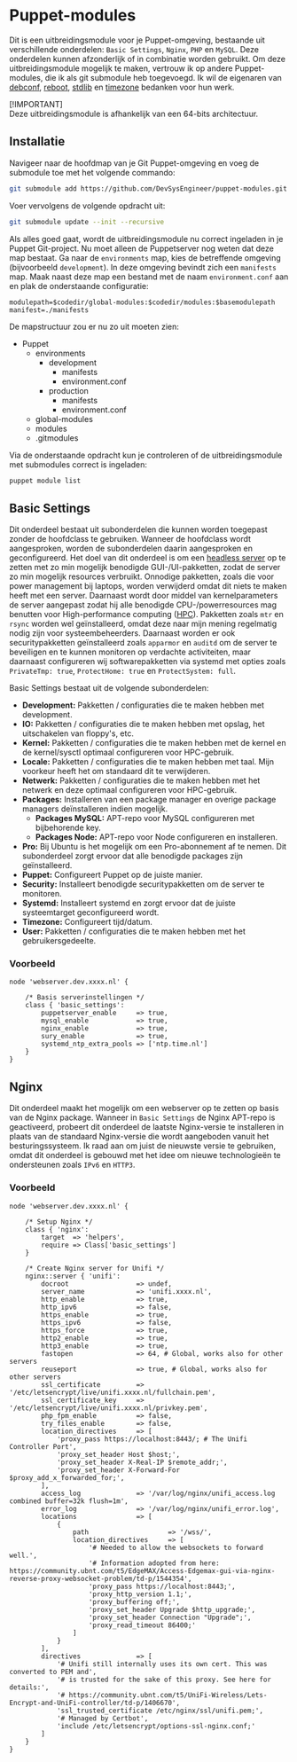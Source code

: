 # Puppet-modules

Dit is een uitbreidingsmodule voor je Puppet-omgeving, bestaande uit verschillende onderdelen: `Basic Settings`, `Nginx`, `PHP` en `MySQL`. Deze onderdelen kunnen afzonderlijk of in combinatie worden gebruikt. Om deze uitbreidingsmodule mogelijk te maken, vertrouw ik op andere Puppet-modules, die ik als git submodule heb toegevoegd. Ik wil de eigenaren van [debconf](https://github.com/smoeding/puppet-debconf.git), [reboot](https://github.com/puppetlabs/puppetlabs-reboot.git), [stdlib](https://github.com/puppetlabs/puppetlabs-stdlib.git) en [timezone](https://github.com/saz/puppet-timezone.git) bedanken voor hun werk.

[!IMPORTANT]  
Deze uitbreidingsmodule is afhankelijk van een 64-bits architectuur.

## Installatie

Navigeer naar de hoofdmap van je Git Puppet-omgeving en voeg de submodule toe met het volgende commando:

```bash
git submodule add https://github.com/DevSysEngineer/puppet-modules.git global-modules
```

Voer vervolgens de volgende opdracht uit:

```bash
git submodule update --init --recursive
```

Als alles goed gaat, wordt de uitbreidingsmodule nu correct ingeladen in je Puppet Git-project. Nu moet alleen de Puppetserver nog weten dat deze map bestaat. Ga naar de `environments` map, kies de betreffende omgeving (bijvoorbeeld `development`). In deze omgeving bevindt zich een `manifests` map. Maak naast deze map een bestand met de naam `environment.conf` aan en plak de onderstaande configuratie:

```
modulepath=$codedir/global-modules:$codedir/modules:$basemodulepath
manifest=./manifests
```

De mapstructuur zou er nu zo uit moeten zien:
- Puppet
  - environments
    - development
      - manifests
      - environment.conf
    - production
      - manifests
      - environment.conf
  - global-modules
  - modules
  - .gitmodules

Via de onderstaande opdracht kun je controleren of de uitbreidingsmodule met submodules correct is ingeladen:

```bash
puppet module list
```

## Basic Settings

Dit onderdeel bestaat uit subonderdelen die kunnen worden toegepast zonder de hoofdclass te gebruiken. Wanneer de hoofdclass wordt aangesproken, worden de subonderdelen daarin aangesproken en geconfigureerd. Het doel van dit onderdeel is om een [headless server](https://en.wikipedia.org/wiki/Headless_computer) op te zetten met zo min mogelijk benodigde GUI-/UI-pakketten, zodat de server zo min mogelijk resources verbruikt. Onnodige pakketten, zoals die voor power management bij laptops, worden verwijderd omdat dit niets te maken heeft met een server. Daarnaast wordt door middel van kernelparameters de server aangepast zodat hij alle benodigde CPU-/powerresources mag benutten voor High-performance computing ([HPC](https://en.wikipedia.org/wiki/High-performance_computing)). Pakketten zoals `mtr` en `rsync` worden wel geïnstalleerd, omdat deze naar mijn mening regelmatig nodig zijn voor systeembeheerders. Daarnaast worden er ook securitypakketten geïnstalleerd zoals `apparmor` en `auditd` om de server te beveiligen en te kunnen monitoren op verdachte activiteiten, maar daarnaast configureren wij softwarepakketten via systemd met opties zoals `PrivateTmp: true`, `ProtectHome: true` en `ProtectSystem: full`.

Basic Settings bestaat uit de volgende subonderdelen:
- **Development:** Pakketten / configuraties die te maken hebben met development.
- **IO:** Pakketten / configuraties die te maken hebben met opslag, het uitschakelen van floppy's, etc.
- **Kernel:** Pakketten / configuraties die te maken hebben met de kernel en de kernel/sysctl optimaal configureren voor HPC-gebruik.
- **Locale:** Pakketten / configuraties die te maken hebben met taal. Mijn voorkeur heeft het om standaard dit te verwijderen.
- **Netwerk:** Pakketten / configuraties die te maken hebben met het netwerk en deze optimaal configureren voor HPC-gebruik.
- **Packages:** Installeren van een package manager en overige package managers deïnstalleren indien mogelijk.
    - **Packages MySQL:** APT-repo voor MySQL configureren met bijbehorende key.
    - **Packages Node:** APT-repo voor Node configureren en installeren.
- **Pro:** Bij Ubuntu is het mogelijk om een Pro-abonnement af te nemen. Dit subonderdeel zorgt ervoor dat alle benodigde packages zijn geïnstalleerd.
- **Puppet:** Configureert Puppet op de juiste manier.
- **Security:** Installeert benodigde securitypakketten om de server te monitoren.
- **Systemd:** Installeert systemd en zorgt ervoor dat de juiste systeemtarget geconfigureerd wordt.
- **Timezone:** Configureert tijd/datum.
- **User:** Pakketten / configuraties die te maken hebben met het gebruikersgedeelte.

### Voorbeeld

```puppet
node 'webserver.dev.xxxx.nl' {

    /* Basis serverinstellingen */
    class { 'basic_settings':
        puppetserver_enable     => true,
        mysql_enable            => true,
        nginx_enable            => true,
        sury_enable             => true,
        systemd_ntp_extra_pools => ['ntp.time.nl']
    }
}
```

## Nginx

Dit onderdeel maakt het mogelijk om een webserver op te zetten op basis van de Nginx package. Wanneer in `Basic Settings` de Nginx APT-repo is geactiveerd, probeert dit onderdeel de laatste Nginx-versie te installeren in plaats van de standaard Nginx-versie die wordt aangeboden vanuit het besturingssysteem. Ik raad aan om juist de nieuwste versie te gebruiken, omdat dit onderdeel is gebouwd met het idee om nieuwe technologieën te ondersteunen zoals `IPv6` en `HTTP3`.

### Voorbeeld

```puppet
node 'webserver.dev.xxxx.nl' {

    /* Setup Nginx */
    class { 'nginx':
        target  => 'helpers',
        require => Class['basic_settings']
    }

    /* Create Nginx server for Unifi */
    nginx::server { 'unifi':
        docroot                 => undef,
        server_name             => 'unifi.xxxx.nl',
        http_enable             => true,
        http_ipv6               => false,
        https_enable            => true,
        https_ipv6              => false,
        https_force             => true,
        http2_enable            => true,
        http3_enable            => true,
        fastopen                => 64, # Global, works also for other servers
        reuseport               => true, # Global, works also for other servers
        ssl_certificate         => '/etc/letsencrypt/live/unifi.xxxx.nl/fullchain.pem',
        ssl_certificate_key     => '/etc/letsencrypt/live/unifi.xxxx.nl/privkey.pem',
        php_fpm_enable          => false,
        try_files_enable        => false,
        location_directives     => [
            'proxy_pass https://localhost:8443/; # The Unifi Controller Port',
            'proxy_set_header Host $host;',
            'proxy_set_header X-Real-IP $remote_addr;',
            'proxy_set_header X-Forward-For $proxy_add_x_forwarded_for;',
        ],
        access_log              => '/var/log/nginx/unifi_access.log combined buffer=32k flush=1m',
        error_log               => '/var/log/nginx/unifi_error.log',
        locations               => [
            {
                path                    => '/wss/',
                location_directives     => [
                    '# Needed to allow the websockets to forward well.',
                    '# Information adopted from here: https://community.ubnt.com/t5/EdgeMAX/Access-Edgemax-gui-via-nginx-reverse-proxy-websocket-problem/td-p/1544354',
                    'proxy_pass https://localhost:8443;',
                    'proxy_http_version 1.1;',
                    'proxy_buffering off;',
                    'proxy_set_header Upgrade $http_upgrade;',
                    'proxy_set_header Connection "Upgrade";',
                    'proxy_read_timeout 86400;'
                ]
            }
        ],
        directives              => [
            '# Unifi still internally uses its own cert. This was converted to PEM and',
            '# is trusted for the sake of this proxy. See here for details:',
            '# https://community.ubnt.com/t5/UniFi-Wireless/Lets-Encrypt-and-UniFi-controller/td-p/1406670',
            'ssl_trusted_certificate /etc/nginx/ssl/unifi.pem;',
            '# Managed by Certbot',
            'include /etc/letsencrypt/options-ssl-nginx.conf;'
        ]
    }
}
```